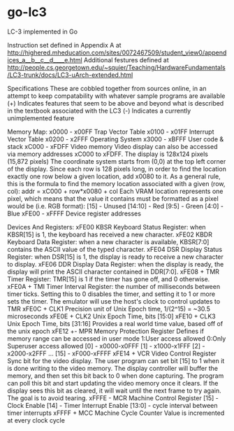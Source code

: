 # go-lc3

LC-3 implemented in Go

Instruction set defined in Appendix A at http://highered.mheducation.com/sites/0072467509/student_view0/appendices_a__b__c__d____e.html
Additional festures defined at http://people.cs.georgetown.edu/~squier/Teaching/HardwareFundamentals/LC3-trunk/docs/LC3-uArch-extended.html

Specifications
These are cobbled together from sources online, in an attempt to keep compatability with whatever sample programs are available
(+) Indicates features that seem to be above and beyond what is described in the textbook associated with the LC3
(-) Indicates a currently unimplemented feature

Memory Map:
x0000 - x00FF  Trap Vector Table
x0100 - x01FF  Interrupt Vector Table
x0200 - x2FFF  Operating System
x3000 - xBFFF  User code & stack
xC000 - xFDFF  Video memory
               Video display can also be accessed via memory addresses xC000 to xFDFF. 
               The display is 128x124 pixels (15,872 pixels)
               The coordinate system starts from (0,0) at the top left corner of the display.
               Since each row is 128 pixels long, in order to find the location exactly one row 
               below a given location, add x0080 to it. 
               As a general rule, this is the formula to find the memory location associated with a given (row, col):
               addr = xC000 + row\*x0080 + col
               Each VRAM location represents one pixel, which means that the value it contains must be 
               formatted as a pixel would be (i.e. RGB format):
               [15]    - Unused
               [14:10] - Red
               [9:5]   - Green
               [4:0]   - Blue
xFE00 - xFFFF  Device register addresses


Devices And Registers:
xFE00    KBSR  Keyboard Status Register: when KBSR[15] is 1, the keyboard has received a new character.
xFE02    KBDR  Keyboard Data Register: when a new character is available, KBSR[7:0] contains the ASCII value of the typed character.
xFE04    DSR   Display Status Register: when DSR[15] is 1, the display is ready to receive a new character to display.
xFE06    DDR   Display Data Register: when the display is ready, the display will print the ASCII character contained in DDR[7:0].
xFE08 +  TMR   Timer Register: TMR[15] is 1 if the timer has gone off, and 0 otherwise.
xFE0A +  TMI   Timer Interval Register: the number of milliseconds between timer ticks. 
               Setting this to 0 disables the timer, and setting it to 1 or more sets the timer.
               The emulator will use the host's clock to control updates to TMR
xFE0C +  CLK1  Precision unit of Unix Epoch time, 1/(2^15) = ~30.5 microseconds
xFE0E +  CLK2  Unix Epoch Time, bits [15:0]
xFE10 +  CLK3  Unix Epoch Time, bits [31:16]
               Provides a real world time value, based off of the unix epoch
xFE12 +- MPR   Memory Protection Register
               Defines if memory range can be accessed in user mode
               1:User access allowed 0:Only Superuser access allowed
               [0]  - x0000-x0FFF
               [1]  - x1000-x1FFF
               [2]  - x2000-x2FFF
               ...
               [15] - xF000-xFFFF
xFE14 +  VCR   Video Control Register
               Sync bit for the video display.  The user program can set bit [15] to 1 when it is done writing to 
               the video memory.  The display controller will buffer the memory, and then set this bit back to 0 when done capturing.
               The program can poll this bit and start updating the video memory once it clears.
               If the display sees this bit as cleared, it will wait until the next frame to try again.
               The goal is to avoid tearing.
xFFFE  - MCR   Machine Control Register
               [15] - Clock Enable
               [14] - Timer Interrupt Enable
               [13:0] - cycle interval between timer interrupts
xFFFF +  MCC   Machine Cycle Counter
               Value is incremented at every clock cycle
